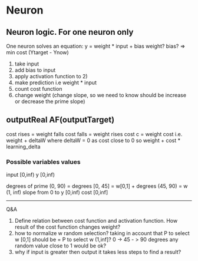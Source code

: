 # Neuron


## Neuron logic. For one neuron only

One neuron solves an equation: y = weight * input + bias
weight? bias? => min cost (Ytarget - Ynow)


1) take input    
2) add bias to input
3) apply activation function to 2) 
4) make prediction i.e weight * input
5) count cost function
6) change weight (change slope, so we need to know should be increase or decrease the prime slope)


outputReal     AF(outputTarget)
---

cost rises = weight falls
cost falls = weight rises
cost c = weight cost i.e.  weight + deltaW  where  deltaW = 0 as cost close to 0
so weight + cost * learning_delta


### Possible variables values

input [0,inf)
y [0,inf)

degrees of prime (0, 90) = degrees [0, 45] = w[0,1] +  degrees (45, 90) = w (1, inf)
slope from 0 to 
y [0,inf)
cost [0,inf]

------------
Q&A

1) Define relation between cost function and activation function. How result of the cost function changes weight?
2) how to normalize w random selection? taking in account that P to select w [0,1] should be = P to select w (1,inf]? 0 -> 45 - > 90 degrees
any random value close to 1 would be ok?
3) why if input is greater then output it takes less steps to find a result?
